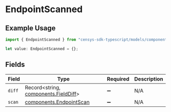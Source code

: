 # EndpointScanned

## Example Usage

```typescript
import { EndpointScanned } from "censys-sdk-typescript/models/components";

let value: EndpointScanned = {};
```

## Fields

| Field                                                                        | Type                                                                         | Required                                                                     | Description                                                                  |
| ---------------------------------------------------------------------------- | ---------------------------------------------------------------------------- | ---------------------------------------------------------------------------- | ---------------------------------------------------------------------------- |
| `diff`                                                                       | Record<string, [components.FieldDiff](../../models/components/fielddiff.md)> | :heavy_minus_sign:                                                           | N/A                                                                          |
| `scan`                                                                       | [components.EndpointScan](../../models/components/endpointscan.md)           | :heavy_minus_sign:                                                           | N/A                                                                          |